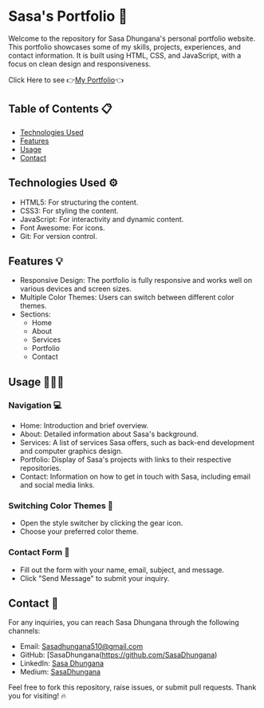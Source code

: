 # Sasa's Portfolio 💎

Welcome to the repository for Sasa Dhungana's personal portfolio website. This portfolio showcases some of my skills, projects, experiences, and contact information. It is built using HTML, CSS, and JavaScript, with a focus on clean design and responsiveness.

Click Here to see  👉[My Portfolio](https://Sasa-abu-irmeileh-portfolio.netlify.app/)👈


## Table of Contents 📋
- [Technologies Used](#technologies-used)
- [Features](#features)
- [Usage](#usage)
- [Contact](#contact)

## Technologies Used ⚙️
- HTML5: For structuring the content.
- CSS3: For styling the content.
- JavaScript: For interactivity and dynamic content.
- Font Awesome: For icons.
- Git: For version control.

## Features 💡
- Responsive Design: The portfolio is fully responsive and works well on various devices and screen sizes.
- Multiple Color Themes: Users can switch between different color themes.
- Sections:
  - Home
  - About
  - Services
  - Portfolio
  - Contact

## Usage 👩🏻‍💻
### Navigation 💻
- Home: Introduction and brief overview.
- About: Detailed information about Sasa's background.
- Services: A list of services Sasa offers, such as back-end development and computer graphics design.
- Portfolio: Display of Sasa's projects with links to their respective repositories.
- Contact: Information on how to get in touch with Sasa, including email and social media links.

### Switching Color Themes 📌
- Open the style switcher by clicking the gear icon.
- Choose your preferred color theme.

### Contact Form 📑
- Fill out the form with your name, email, subject, and message.
- Click "Send Message" to submit your inquiry.

## Contact 📨

For any inquiries, you can reach Sasa Dhungana through the following channels:

- Email: [Sasadhungana510@gmail.com](mailto:Sasadhungana510@gmail.com)
- GitHub: [SasaDhungana(https://github.com/SasaDhungana)
- LinkedIn: [Sasa Dhungana](https://www.linkedin.com/in/Sasadhungana)
- Medium: [SasaDhungana](https://medium.com/@SasaDhungana)

Feel free to fork this repository, raise issues, or submit pull requests. Thank you for visiting! 🔥

